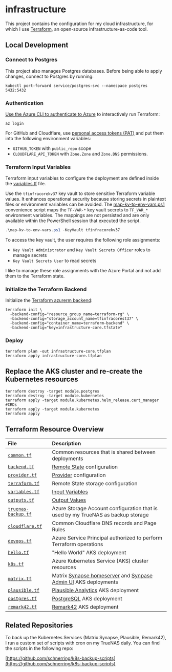 # infrastructure

This project contains the configuration for my cloud infrastructure, for which I use [Terraform](https://www.terraform.io/), an open-source infrastructure-as-code tool.

## Local Development

### Connect to Postgres

This project also manages Postgres databases. Before being able to apply changes, connect to Postgres by running:

```shell
kubectl port-forward service/postgres-svc --namespace postgres 5432:5432
```

### Authentication

[Use the Azure CLI to authenticate to Azure](https://registry.terraform.io/providers/hashicorp/azurerm/latest/docs/guides/azure_cli) to interactively run Terraform:

```shell
az login
```

For GitHub and Cloudflare, use [personal access tokens (PAT)](https://docs.github.com/en/rest/overview/other-authentication-methods#basic-authentication) and put them into the following environment variables:

- `GITHUB_TOKEN` with `public_repo` scope
- `CLOUDFLARE_API_TOKEN` with `Zone.Zone` and `Zone.DNS` permissions.

### Terraform Input Variables

Terraform input variables to configure the deployment are defined inside the [variables.tf](./variables.tf) file.

Use the `tfinfracorekv37` key vault to store sensitive Terraform variable values. It enhances operational security because storing secrets in plaintext files or environment variables can be avoided. The [map-kv-to-env-vars.ps1](./map-kv-to-env-vars.ps1) convenience script maps the `TF-VAR-*` key vault secrets to `TF_VAR_*` environment variables. The mappings are not persisted and are only available within the PowerShell session that executed the script.

```powershell
.\map-kv-to-env-vars.ps1 -KeyVault tfinfracorekv37
```

To access the key vault, the user requires the following role assignments:

- `Key Vault Administrator` and `Key Vault Secrets Officer` roles to manage secrets
- `Key Vault Secrets User` to read secrets

I like to manage these role assignments with the Azure Portal and not add them to the Terraform state.

### Initialize the Terraform Backend

Initialize the [Terraform azurerm backend](https://www.terraform.io/docs/language/settings/backends/azurerm.html):

```shell
terraform init \
  -backend-config="resource_group_name=terraform-rg" \
  -backend-config="storage_account_name=tfinfracorest37" \
  -backend-config="container_name=terraform-backend" \
  -backend-config="key=infrastructure-core.tfstate"
```

### Deploy

```shell
terraform plan -out infrastructure-core.tfplan
terraform apply infrastructure-core.tfplan
```

## Replace the AKS cluster and re-create the Kubernetes resources

```shell
terraform destroy -target module.postgres
terraform destroy -target module.kubernetes
terraform apply -target module.kubernetes.helm_release.cert_manager #CRDs
terraform apply -target module.kubernetes
terraform apply
```

## Terraform Resource Overview

| File                                       | Description                                                                                                                                                       |
| :----------------------------------------- | :---------------------------------------------------------------------------------------------------------------------------------------------------------------- |
| [`common.tf`](./common.tf)                 | Common resources that is shared between deployments                                                                                                               |
| [`backend.tf`](./backend.tf)               | [Remote State](https://www.terraform.io/docs/language/state/remote.html) configuration                                                                            |
| [`provider.tf`](./provider.tf)             | [Provider](https://www.terraform.io/docs/language/providers/index.html) configuration                                                                             |
| [`terraform.tf`](./terraform.tf)           | Remote State storage configuration                                                                                                                                |
| [`variables.tf`](./variables.tf)           | [Input Variables](https://www.terraform.io/docs/language/values/variables.html)                                                                                   |
| [`outputs.tf`](./outputs.tf)               | [Output Values](https://www.terraform.io/docs/language/values/outputs.html)                                                                                       |
| [`truenas-backup.tf`](./truenas-backup.tf) | Azure Storage Account configuration that is used by my TrueNAS as backup storage                                                                                  |
| [`cloudflare.tf`](./cloudflare.tf)         | Common Cloudflare DNS records and Page Rules                                                                                                                      |
| [`devops.tf`](./devops.tf)                 | Azure Service Principal authorized to perform Terraform operations                                                                                                |
| [`hello.tf`](./hello.tf)                   | "Hello World" AKS deployment                                                                                                                                      |
| [`k8s.tf`](./k8s.tf)                       | Azure Kubernetes Service (AKS) cluster resources                                                                                                                  |
| [`matrix.tf`](./matrix.tf)                 | Matrix [Synapse homeserver](https://github.com/matrix-org/synapse/) and [Synpase Admin UI](https://github.com/Awesome-Technologies/synapse-admin) AKS deployments |
| [`plausible.tf`](./plausible.tf)           | [Plausible Analytics](https://plausible.io/) AKS deployment                                                                                                       |
| [`postgres.tf`](./postgres.tf)             | [PostgreSQL](https://www.postgresql.org/) AKS deployment                                                                                                          |
| [`remark42.tf`](./remark42.tf)             | [Remark42](https://remark42.com/) AKS deployment                                                                                                                  |

## Related Repositories

To back up the Kubernetes Services (Matrix Synapse, Plausible, Remark42), I run a custom set of scripts with cron on my TrueNAS daily. You can find the scripts in the following repo:

[https://github.com/schnerring/k8s-backup-scripts](https://github.com/schnerring/k8s-backup-scripts)
